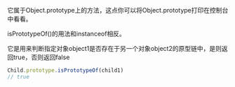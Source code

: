 
它属于Object.prototype上的方法，这点你可以将Object.prototype打印在控制台中看看。

isPrototypeOf()的用法和instanceof相反。

它是用来判断指定对象object1是否存在于另一个对象object2的原型链中，是则返回true，否则返回false

```js
Child.prototype.isPrototypeOf(child1)
// true
```
